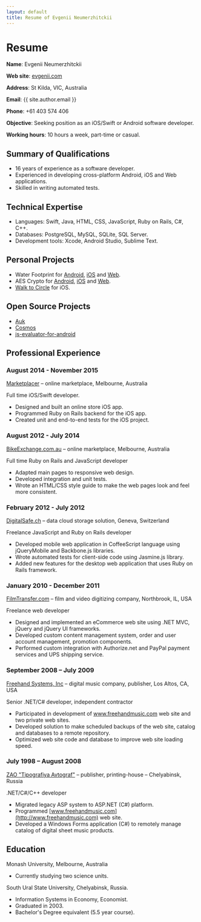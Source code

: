 ```yaml
---
layout: default
title: Resume of Evgenii Neumerzhitckii
---
```


# Resume

**Name**: Evgenii Neumerzhitckii

**Web site**: [evgenii.com](http://evgenii.com)

**Address**: St Kilda, VIC, Australia

**Email**: {{ site.author.email }}

**Phone**: +61 403 574 406

**Objective**: Seeking position as an iOS/Swift or Android software developer.

**Working hours**: 10 hours a week, part-time or casual.


## Summary of Qualifications

* 16 years of experience as a software developer.
* Experienced in developing cross-platform Android, iOS and Web applications.
* Skilled in writing automated tests.

## Technical Expertise

* Languages: Swift, Java, HTML, CSS, JavaScript, Ruby on Rails, C#, C++.
* Databases: PostgreSQL, MySQL, SQLite, SQL Server.
* Development tools: Xcode, Android Studio, Sublime Text.


## Personal Projects


* Water Footprint for [Android](https://play.google.com/store/apps/details?id=com.evgenii.waterfootprint), [iOS](https://itunes.apple.com/us/app/water-footprint/id1044041294) and [Web](http://evgenii.com/water-footprint/en/).
* AES Crypto for [Android](http://evgenii.com/projects/aes-crypto-for-android/), [iOS](http://evgenii.com/projects/aes_crypto_for_ios/) and [Web](http://evgenii.com/projects/aes-crypto-for-web/).
* [Walk to Circle](http://walktocircle.com) for iOS.


## Open Source Projects

* [Auk](https://github.com/evgenyneu/Auk)
* [Cosmos](https://github.com/marketplacer/Cosmos)
* [js-evaluator-for-android](https://github.com/evgenyneu/js-evaluator-for-android)


## Professional Experience


### August 2014 - November 2015

[Marketplacer](http://marketplacer.com) – online marketplace, Melbourne, Australia

Full time iOS/Swift developer.

* Designed and built an online store iOS app.
* Programmed Ruby on Rails backend for the iOS app.
* Created unit and end-to-end tests for the iOS project.


### August 2012 - July 2014

[BikeExchange.com.au](http://bikeexchange.com.au) – online marketplace, Melbourne, Australia

Full time Ruby on Rails and JavaScript developer

* Adapted main pages to responsive web design.
* Developed integration and unit tests.
* Wrote an HTML/CSS style guide to make the web pages look and feel more consistent.


### February 2012 - July 2012

[DigitalSafe.ch](http://digitalsafe.ch) – data cloud storage solution, Geneva, Switzerland

Freelance JavaScript and Ruby on Rails developer

* Developed mobile web application in CoffeeScript language using jQueryMobile and Backbone.js libraries.
* Wrote automated tests for client-side code using Jasmine.js library.
* Added new features for the desktop web application that uses Ruby on Rails framework.




### January 2010 - December 2011

[FilmTransfer.com](http://filmtransfer.com) – film and video digitizing company, Northbrook, IL, USA

Freelance web developer

* Designed and implemented an eCommerce web site using .NET MVC, jQuery and jQuery UI frameworks.
* Developed custom content management system, order and user account management, promotion components.
* Performed custom integration with Authorize.net and PayPal payment services and UPS shipping service.


### September 2008 – July 2009

[Freehand Systems, Inc](http://www.freehandmusic.com) – digital music company, publisher, Los Altos, CA, USA

Senior .NET/C# developer, independent contractor

* Participated in development of www.freehandmusic.com web site and two private web sites.
* Developed solution to make scheduled backups of the web site, catalog and databases to a remote repository.
* Optimized web site code and database to improve web site loading speed.



### July 1998 – August 2008

[ZAO "Tipografiya Avtograf"](http://www.bookmusic.ru) – publisher, printing-house – Chelyabinsk, Russia

.NET/C#/C++ developer

* Migrated legacy ASP system to ASP.NET (C#) platform.
* Programmed [www.freehandmusic.com](http://www.freehandmusic.com) web site.
* Developed a Windows Forms application (C#) to remotely manage catalog of digital sheet music products.


## Education

Monash University, Melbourne, Australia

* Currently studying two science units.

South Ural State University, Chelyabinsk, Russia.

* Information Systems in Economy, Economist.
* Graduated in 2003.
* Bachelor's Degree equivalent (5.5 year course).